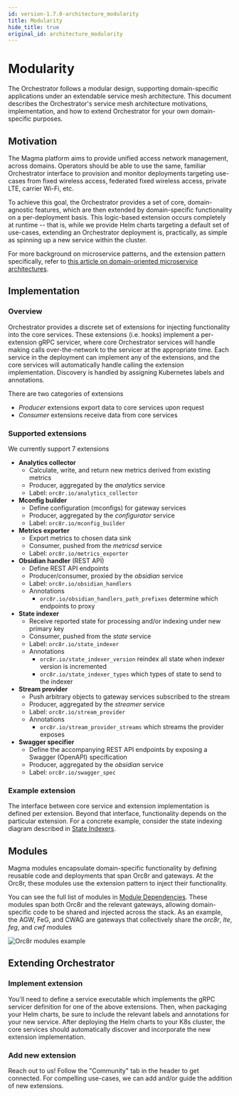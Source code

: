 ```yaml
---
id: version-1.7.0-architecture_modularity
title: Modularity
hide_title: true
original_id: architecture_modularity
---
```


# Modularity

The Orchestrator follows a modular design, supporting domain-specific applications under an extendable service mesh architecture. This document describes the Orchestrator's service mesh architecture motivations, implementation, and how to extend Orchestrator for your own domain-specific purposes.

## Motivation

The Magma platform aims to provide unified access network management, across domains. Operators should be able to use the same, familiar Orchestrator interface to provision and monitor deployments targeting use-cases from fixed wireless access, federated fixed wireless access, private LTE, carrier Wi-Fi, etc.

To achieve this goal, the Orchestrator provides a set of core, domain-agnostic features, which are then extended by domain-specific functionality on a per-deployment basis. This logic-based extension occurs completely at runtime -- that is, while we provide Helm charts targeting a default set of use-cases, extending an Orchestrator deployment is, practically, as simple as spinning up a new service within the cluster.

For more background on microservice patterns, and the extension pattern specifically, refer to [this article on domain-oriented microservice architectures](https://eng.uber.com/microservice-architecture/).

## Implementation

### Overview

Orchestrator provides a discrete set of extensions for injecting functionality into the core services. These extensions (i.e. hooks) implement a per-extension gRPC servicer, where core Orchestrator services will handle making calls over-the-network to the servicer at the appropriate time. Each service in the deployment can implement any of the extensions, and the core services will automatically handle calling the extension implementation. Discovery is handled by assigning Kubernetes labels and annotations.

There are two categories of extensions

- *Producer* extensions export data to core services upon request
- *Consumer* extensions receive data from core services

### Supported extensions

We currently support 7 extensions

- **Analytics collector**
    - Calculate, write, and return new metrics derived from existing metrics
    - Producer, aggregated by the *analytics* service
    - Label: `orc8r.io/analytics_collector`
- **Mconfig builder**
    - Define configuration (mconfigs) for gateway services
    - Producer, aggregated by the *configurator* service
    - Label: `orc8r.io/mconfig_builder`
- **Metrics exporter**
    - Export metrics to chosen data sink
    - Consumer, pushed from the *metricsd* service
    - Label: `orc8r.io/metrics_exporter`
- **Obsidian handler** (REST API)
    - Define REST API endpoints
    - Producer/consumer, proxied by the *obsidian* service
    - Label: `orc8r.io/obsidian_handlers`
    - Annotations
        - `orc8r.io/obsidian_handlers_path_prefixes` determine which endpoints to proxy
- **State indexer**
    - Receive reported state for processing and/or indexing under new primary key
    - Consumer, pushed from the *state* service
    - Label: `orc8r.io/state_indexer`
    - Annotations
        - `orc8r.io/state_indexer_version` reindex all state when indexer version is incremented
        - `orc8r.io/state_indexer_types` which types of state to send to the indexer
- **Stream provider**
    - Push arbitrary objects to gateway services subscribed to the stream
    - Producer, aggregated by the *streamer* service
    - Label: `orc8r.io/stream_provider`
    - Annotations
        - `orc8r.io/stream_provider_streams` which streams the provider exposes
- **Swagger specifier**
    - Define the accompanying REST API endpoints by exposing a Swagger (OpenAPI) specification
    - Producer, aggregated by the *obsidian* service
    - Label: `orc8r.io/swagger_spec`

### Example extension

The interface between core service and extension implementation is defined per extension. Beyond that interface, functionality depends on the particular extension. For a concrete example, consider the state indexing diagram described in [State Indexers](./dev_indexers.md).

## Modules

Magma modules encapsulate domain-specific functionality by defining reusable code and deployments that span Orc8r and gateways. At the Orc8r, these modules use the extension pattern to inject their functionality.

You can see the full list of modules in [Module Dependencies](./dev_dependencies.md). These modules span both Orc8r and the relevant gateways, allowing domain-specific code to be shared and injected across the stack. As an example, the AGW, FeG, and CWAG are gateways that collectively share the *orc8r*, *lte*, *feg*, and *cwf* modules

![Orc8r modules example](assets/orc8r/magma_modules.png)

## Extending Orchestrator

### Implement extension

You'll need to define a service executable which implements the gRPC servicer definition for one of the above extensions. Then, when packaging your Helm charts, be sure to include the relevant labels and annotations for your new service. After deploying the Helm charts to your K8s cluster, the core services should automatically discover and incorporate the new extension implementation.

### Add new extension

Reach out to us! Follow the "Community" tab in the header to get connected. For compelling use-cases, we can add and/or guide the addition of new extensions.
